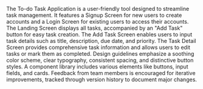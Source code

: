 The To-do Task Application is a user-friendly tool designed to streamline task management. 
It features a Signup Screen for new users to create accounts and a Login Screen for existing users to access their accounts.
The Landing Screen displays all tasks, accompanied by an "Add Task" button for easy task creation. 
The Add Task Screen enables users to input task details such as title, description, due date, and priority. 
The Task Detail Screen provides comprehensive task information and allows users to edit tasks or mark them as completed. 
Design guidelines emphasize a soothing color scheme, clear typography, consistent spacing, and distinctive button styles.
A component library includes various elements like buttons, input fields, and cards.
Feedback from team members is encouraged for iterative improvements, tracked through version history to document major changes.
